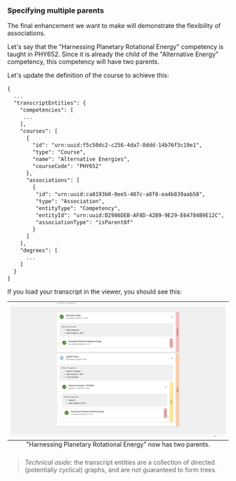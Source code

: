 ### <a id="multiple-parents"></a> Specifying multiple parents

The final enhancement we want to make will demonstrate the flexibility of associations.

Let's say that the "Harnessing Planetary Rotational Energy" competency is taught in PHY652. Since it is already the child of the "Alternative Energy" competency, this competency will have two parents.

Let's update the definition of the course to achieve this:

```
{
  ...
  "transcriptEntities": {
    "competencies": [
     ...
    ],
    "courses": [
      {
        "id": "urn:uuid:f5c50dc2-c256-4da7-8ddd-14b76f3c19e1",
        "type": "Course",
        "name": "Alternative Energies",
        "courseCode": "PHY652"
      },
      "associations": [
        {
         "id": "urn:uuid:ca8193b0-0ee5-487c-a8f8-ea4b839aab58",
         "type": "Association",
         "entityType": "Competency",
         "entityId": "urn:uuid:D2986DEB-AF8D-42B9-9E29-E64784B9E12C",
         "associationType": "isParentOf"
        }
      ]
    ],
    "degrees": [
      ...
    ]
  }
}
```

If you load your transcript in the viewer, you should see this:

<table class="image">
<caption align="bottom">"Harnessing Planetary Rotational Energy" now has two parents.</caption>
<tr><td><img src="../images/10.png" /></td></tr>
</table>

> *Technical aside*: the transcript entities are a collection of directed (potentially cyclical) graphs, and are not guaranteed to form trees.
